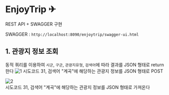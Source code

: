 # EnjoyTrip ✈
REST API + SWAGGER 구현

SWAGGER : `http://localhost:8090/enjoytrip/swagger-ui.html`

## 1. 관광지 정보 조회
동적 쿼리를 이용하여 `시군`, `구군`, `관광지유형`, `검색어`에 따라 결과를 JSON 형태로 return한다
![1](/uploads/a7418dcef1cfbf1b9b01dd0d7b471dd8/1.JPG)
시도코드 31, 검색어 "계곡"에 해당하는 관광지 정보를 JSON 형태로 POST



![2](/uploads/3d4b6a5b91f7cd7bb3eb4132ad2a0286/2.JPG)\
시도코드 31, 검색어 "계곡"에 해당하는 관광지 정보를 JSON 형태로 가져온다
